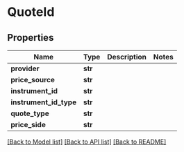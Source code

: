 # QuoteId

## Properties
Name | Type | Description | Notes
------------ | ------------- | ------------- | -------------
**provider** | **str** |  | 
**price_source** | **str** |  | 
**instrument_id** | **str** |  | 
**instrument_id_type** | **str** |  | 
**quote_type** | **str** |  | 
**price_side** | **str** |  | 

[[Back to Model list]](../README.md#documentation-for-models) [[Back to API list]](../README.md#documentation-for-api-endpoints) [[Back to README]](../README.md)


